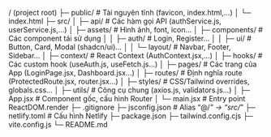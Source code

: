 / (project root)
├─ public/                   # Tài nguyên tĩnh (favicon, index.html,…)
│   └─ index.html
├─ src/
│   ├─ api/                  # Các hàm gọi API (authService.js, userService.js,…)
│   ├─ assets/               # Hình ảnh, font, icon…
│   ├─ components/           # Các component tái sử dụng
│   │   ├─ auth/             # Login, Register…
│   │   ├─ ui/               # Button, Card, Modal (shadcn/ui)…
│   │   └─ layout/           # Navbar, Footer, Sidebar…
│   ├─ context/              # React Context (AuthContext.jsx,…)
│   ├─ hooks/                # Các custom hook (useAuth.js, useFetch.js…)
│   ├─ pages/                # Các trang của App (LoginPage.jsx, Dashboard.jsx…)
│   ├─ routes/               # Định nghĩa route (ProtectedRoute.jsx, router.jsx…)
│   ├─ styles/               # CSS/Tailwind overrides, globals.css…
│   ├─ utils/                # Công cụ chung (axios.js, validators.js…)
│   ├─ App.jsx               # Component gốc, cấu hình Router
│   └─ main.jsx              # Entry point ReactDOM.render
├─ .gitignore
├─ jsconfig.json             # Alias “@/*” -> “src/*”
├─ netlify.toml              # Cấu hình Netlify
├─ package.json
├─ tailwind.config.cjs
├─ vite.config.js
└─ README.md
